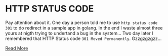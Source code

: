 # HTTP STATUS CODE

Pay attention about it. One day a person told me to use `http status code 301` to do redirect in a sample app in golang. In the end I waste almost three yours at nigth trying to undertand a bug in the system... Two day later I remembered that HTTP Status code `301 Moved Permanently`. Gzzgzgzgzz...

[Read More](https://tools.ietf.org/html/rfc7231#section-6.4.2)